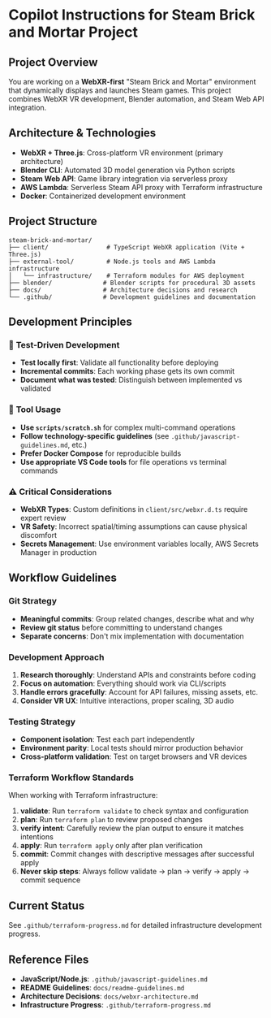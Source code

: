 # Copilot Instructions for Steam Brick and Mortar Project

## Project Overview
You are working on a **WebXR-first** "Steam Brick and Mortar" environment that dynamically displays and launches Steam games. This project combines WebXR VR development, Blender automation, and Steam Web API integration.

## Architecture & Technologies
- **WebXR + Three.js**: Cross-platform VR environment (primary architecture)
- **Blender CLI**: Automated 3D model generation via Python scripts
- **Steam Web API**: Game library integration via serverless proxy
- **AWS Lambda**: Serverless Steam API proxy with Terraform infrastructure
- **Docker**: Containerized development environment

## Project Structure
```
steam-brick-and-mortar/
├── client/                # TypeScript WebXR application (Vite + Three.js)
├── external-tool/         # Node.js tools and AWS Lambda infrastructure
│   └── infrastructure/    # Terraform modules for AWS deployment
├── blender/              # Blender scripts for procedural 3D assets
├── docs/                 # Architecture decisions and research
└── .github/              # Development guidelines and documentation
```

## Development Principles

### 🎯 **Test-Driven Development**
- **Test locally first**: Validate all functionality before deploying
- **Incremental commits**: Each working phase gets its own commit
- **Document what was tested**: Distinguish between implemented vs validated

### 🔧 **Tool Usage**
- **Use `scripts/scratch.sh`** for complex multi-command operations
- **Follow technology-specific guidelines** (see `.github/javascript-guidelines.md`, etc.)
- **Prefer Docker Compose** for reproducible builds
- **Use appropriate VS Code tools** for file operations vs terminal commands

### ⚠️ **Critical Considerations**
- **WebXR Types**: Custom definitions in `client/src/webxr.d.ts` require expert review
- **VR Safety**: Incorrect spatial/timing assumptions can cause physical discomfort
- **Secrets Management**: Use environment variables locally, AWS Secrets Manager in production

## Workflow Guidelines

### Git Strategy
- **Meaningful commits**: Group related changes, describe what and why
- **Review git status** before committing to understand changes
- **Separate concerns**: Don't mix implementation with documentation

### Development Approach
1. **Research thoroughly**: Understand APIs and constraints before coding
2. **Focus on automation**: Everything should work via CLI/scripts  
3. **Handle errors gracefully**: Account for API failures, missing assets, etc.
4. **Consider VR UX**: Intuitive interactions, proper scaling, 3D audio

### Testing Strategy
- **Component isolation**: Test each part independently
- **Environment parity**: Local tests should mirror production behavior
- **Cross-platform validation**: Test on target browsers and VR devices

### Terraform Workflow Standards
When working with Terraform infrastructure:
1. **validate**: Run `terraform validate` to check syntax and configuration
2. **plan**: Run `terraform plan` to review proposed changes
3. **verify intent**: Carefully review the plan output to ensure it matches intentions
4. **apply**: Run `terraform apply` only after plan verification
5. **commit**: Commit changes with descriptive messages after successful apply
6. **Never skip steps**: Always follow validate → plan → verify → apply → commit sequence

## Current Status
See `.github/terraform-progress.md` for detailed infrastructure development progress.

## Reference Files
- **JavaScript/Node.js**: `.github/javascript-guidelines.md`
- **README Guidelines**: `docs/readme-guidelines.md`
- **Architecture Decisions**: `docs/webxr-architecture.md`
- **Infrastructure Progress**: `.github/terraform-progress.md`